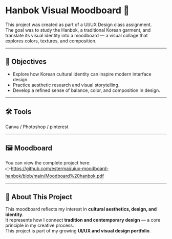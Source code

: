 # Hanbok Visual Moodboard 🎨

This project was created as part of a UI/UX Design class assignment.  
The goal was to study the Hanbok, a traditional Korean garment, and translate its visual identity into a moodboard — a visual collage that explores colors, textures, and composition.

---

## 🎯 Objectives
- Explore how Korean cultural identity can inspire modern interface design.  
- Practice aesthetic research and visual storytelling.  
- Develop a refined sense of balance, color, and composition in design.

---

## 🛠 Tools
Canva / Photoshop / pinterest

---

## 🖼 Moodboard
You can view the complete project here:  
👉https://github.com/estermai/uiux-moodboard-hanbok/blob/main/Moodboard%20hanbok.pdf

---

## 💬 About This Project
This moodboard reflects my interest in **cultural aesthetics, design, and identity**.  
It represents how I connect **tradition and contemporary design** — a core principle in my creative process.  
This project is part of my growing **UI/UX and visual design portfolio**.

